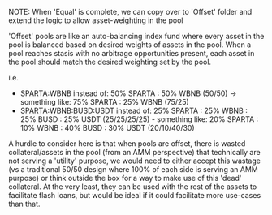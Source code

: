 NOTE: When 'Equal' is complete, we can copy over to 'Offset' folder and extend the logic to allow asset-weighting in the pool

'Offset' pools are like an auto-balancing index fund where every asset in the pool is balanced based on desired weights of assets in the pool.
When a pool reaches stasis with no arbitrage opportunities present, each asset in the pool should match the desired weighting set by the pool.

i.e.
- SPARTA:WBNB instead of: 50% SPARTA : 50% WBNB (50/50) -> something like: 75% SPARTA : 25% WBNB (75/25)
- SPARTA:WBNB:BUSD:USDT instead of: 25% SPARTA : 25% WBNB : 25% BUSD : 25% USDT (25/25/25/25) - something like: 20% SPARTA : 10% WBNB : 40% BUSD : 30% USDT (20/10/40/30)

A hurdle to consider here is that when pools are offset, there is wasted collateral/assets in the pool (from an AMM perspective) that technically are not serving a 'utility' purpose, we would need to either accept this wastage (vs a traditional 50/50 design where 100% of each side is serving an AMM purpose) or think outside the box for a way to make use of this 'dead' collateral. At the very least, they can be used with the rest of the assets to facilitate flash loans, but would be ideal if it could facilitate more use-cases than that. 